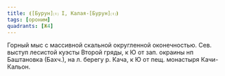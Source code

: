 ```yaml
---
title: ⦗[Бурун]⒯ I, Калая-[Бурун]⒯⦘
tags: [ороним]
quadrants: [Ж4]
---
```


Горный мыс с массивной скальной округленной оконечностью. Сев. выступ лесистой
куэсты Второй гряды, к Ю от зап. окраины нп Баштановка (Бахч.), на л. берегу р.
Кача, к Ю от пещ. монастыря Качи-Кальон.
